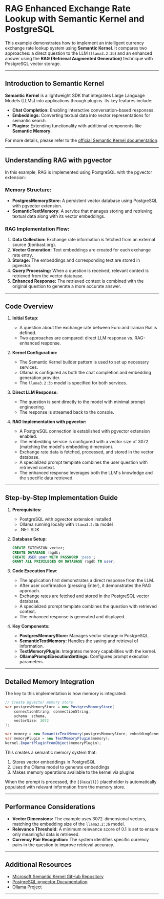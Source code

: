 # RAG Enhanced Exchange Rate Lookup with Semantic Kernel and PostgreSQL

This example demonstrates how to implement an intelligent currency exchange rate lookup system using **Semantic Kernel**. It compares two approaches: a direct question to the LLM (`llama3.2:3b`) and an enhanced answer using the **RAG (Retrieval Augmented Generation)** technique with PostgreSQL vector storage.

---

## Introduction to Semantic Kernel

**Semantic Kernel** is a lightweight SDK that integrates Large Language Models (LLMs) into applications through plugins. Its key features include:
- **Chat Completion:** Enabling interactive conversation-based responses.
- **Embeddings:** Converting textual data into vector representations for semantic search.
- **Plugins:** Extending functionality with additional components like **Semantic Memory**.

For more details, please refer to the [official Semantic Kernel documentation](https://github.com/microsoft/semantic-kernel).

---

## Understanding RAG with pgvector

In this example, RAG is implemented using PostgreSQL with the pgvector extension:

### Memory Structure:
- **PostgresMemoryStore:** A persistent vector database using PostgreSQL with pgvector extension.
- **SemanticTextMemory:** A service that manages storing and retrieving textual data along with its vector embeddings.

### RAG Implementation Flow:
1. **Data Collection:** Exchange rate information is fetched from an external source (bonbast.org).
2. **Vector Generation:** Text embeddings are created for each exchange rate entry.
3. **Storage:** The embeddings and corresponding text are stored in pgvector.
4. **Query Processing:** When a question is received, relevant context is retrieved from the vector database.
5. **Enhanced Response:** The retrieved context is combined with the original question to generate a more accurate answer.

---

## Code Overview

1. **Initial Setup:**  
   - A question about the exchange rate between Euro and Iranian Rial is defined.
   - Two approaches are compared: direct LLM response vs. RAG-enhanced response.

2. **Kernel Configuration:**  
   - The Semantic Kernel builder pattern is used to set up necessary services.
   - Ollama is configured as both the chat completion and embedding generation provider.
   - The `llama3.2:3b` model is specified for both services.

3. **Direct LLM Response:**  
   - The question is sent directly to the model with minimal prompt engineering.
   - The response is streamed back to the console.

4. **RAG Implementation with pgvector:**  
   - A PostgreSQL connection is established with pgvector extension enabled.
   - The embedding service is configured with a vector size of 3072 (matching the model's embedding dimension).
   - Exchange rate data is fetched, processed, and stored in the vector database.
   - A specialized prompt template combines the user question with retrieved context.
   - The enhanced response leverages both the LLM's knowledge and the specific data retrieved.

---

## Step-by-Step Implementation Guide

1. **Prerequisites:**
   - PostgreSQL with pgvector extension installed
   - Ollama running locally with `llama3.2:3b` model
   - .NET SDK

2. **Database Setup:**
   ```sql
   CREATE EXTENSION vector;
   CREATE DATABASE ragdb;
   CREATE USER user WITH PASSWORD 'pass';
   GRANT ALL PRIVILEGES ON DATABASE ragdb TO user;
   ```

3. **Code Execution Flow:**
   - The application first demonstrates a direct response from the LLM.
   - After user confirmation (pressing Enter), it demonstrates the RAG approach.
   - Exchange rates are fetched and stored in the PostgreSQL vector database.
   - A specialized prompt template combines the question with retrieved context.
   - The enhanced response is generated and displayed.

4. **Key Components:**
   - **PostgresMemoryStore:** Manages vector storage in PostgreSQL.
   - **SemanticTextMemory:** Handles the saving and retrieval of information.
   - **TextMemoryPlugin:** Integrates memory capabilities with the kernel.
   - **OllamaPromptExecutionSettings:** Configures prompt execution parameters.

---

## Detailed Memory Integration

The key to this implementation is how memory is integrated:

```csharp
// Create pgvector memory store
var postgresMemoryStore = new PostgresMemoryStore(
    connectionString: connectionString,
    schema: schema,
    vectorSize: 3072
);

var memory = new SemanticTextMemory(postgresMemoryStore, embeddingGenerator);
var memoryPlugin = new TextMemoryPlugin(memory);
kernel.ImportPluginFromObject(memoryPlugin);
```

This creates a semantic memory system that:
1. Stores vector embeddings in PostgreSQL
2. Uses the Ollama model to generate embeddings
3. Makes memory operations available to the kernel via plugins

When the prompt is processed, the `{{Recall}}` placeholder is automatically populated with relevant information from the memory store.

---

## Performance Considerations

- **Vector Dimensions:** The example uses 3072-dimensional vectors, matching the embedding size of the `llama3.2:3b` model.
- **Relevance Threshold:** A minimum relevance score of 0.1 is set to ensure only meaningful data is retrieved.
- **Currency Pair Recognition:** The system identifies specific currency pairs in the question to improve retrieval accuracy.

---

## Additional Resources

- [Microsoft Semantic Kernel GitHub Repository](https://github.com/microsoft/semantic-kernel)
- [PostgreSQL pgvector Documentation](https://github.com/pgvector/pgvector)
- [Ollama Project](https://ollama.ai/)

---